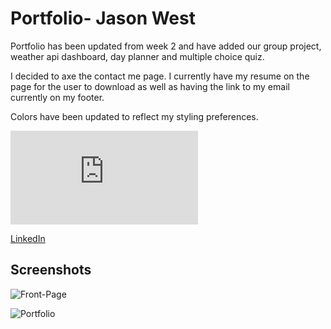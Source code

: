 # Portfolio- Jason West 

Portfolio has been updated from week 2 and have added our group project, weather api dashboard, day planner and multiple choice quiz.

I decided to axe the contact me page. I currently have my resume on the page for the user to download as well as having the link to my email currently on my footer. 

Colors have been updated to reflect my styling preferences.

![Resume-](https://github.com/jlw429/PortfolioHW2/blob/main/assets/Resume-%20Jason%20West.pdf)

[LinkedIn](https://www.linkedin.com/in/jasonlwest/)

## Screenshots

![Front-Page](https://github.com/jlw429/PortfolioHW2/blob/main/assets/readme%20screenshot%20main.png)

![Portfolio](https://github.com/jlw429/PortfolioHW2/blob/main/assets/readme%20screenshot%20portfolio.png)
